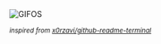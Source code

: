 <div align="justify">
<picture>
    <source media="(prefers-color-scheme: dark)" srcset="https://i.ibb.co/PwPYN80/output-gif.gif">
    <source media="(prefers-color-scheme: light)" srcset="https://i.ibb.co/PwPYN80/output-gif.gif">
    <img alt="GIFOS" src="https://i.ibb.co/PwPYN80/output-gif.gif">
</picture>

<sub><i>inspired from [x0rzavi/github-readme-terminal](https://github.com/x0rzavi/github-readme-terminal)</i></sub>

</div>

<!-- Image deletion URL: https://ibb.co/bzC3PnD/6cda0a2e3df5b951659d4080f32bc538 -->